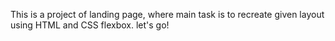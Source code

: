 This is a project of landing page, where main task is to recreate given layout using HTML and CSS flexbox. 
let's go! 
